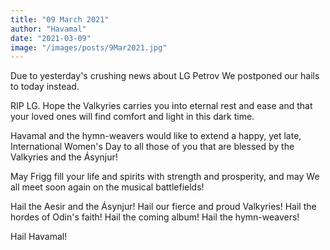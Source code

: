 ```yaml
---
title: "09 March 2021"
author: "Havamal"
date: "2021-03-09"
image: "/images/posts/9Mar2021.jpg"
---
```


Due to yesterday's crushing news about LG Petrov We postponed our hails to today instead.

RIP LG. Hope the Valkyries carries you into eternal rest and ease and that your loved ones will find comfort and light in this dark time.

Havamal and the hymn-weavers would like to extend a happy, yet late, International Women's Day to all those of you that are blessed by the Valkyries and the Ásynjur!

May Frigg fill your life and spirits with strength and prosperity, and may We all meet soon again on the musical battlefields!

Hail the Aesir and the Ásynjur! Hail our fierce and proud Valkyries! Hail the hordes of Odin's faith! Hail the coming album! Hail the hymn-weavers!

Hail Havamal!